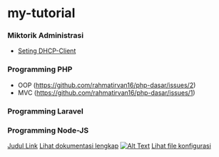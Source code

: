 # my-tutorial

### Miktorik Administrasi
- [Seting DHCP-Client](https://github.com/rahmatirvan16/mikrotikadministrator)
### Programming PHP
- OOP (https://github.com/rahmatirvan16/php-dasar/issues/2)
- MVC (https://github.com/rahmatirvan16/php-dasar/issues/1)
### Programming Laravel
### Programming Node-JS
[Judul Link](https://contoh.com)
[Lihat dokumentasi lengkap](https://rahmatdocs.github.io/)
[![Alt Text](gambar.png)](https://contoh.com)
[Lihat file konfigurasi](./config/router.md)

